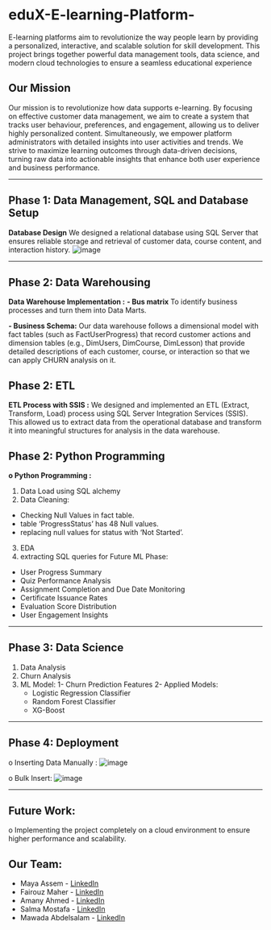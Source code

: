 # eduX-E-learning-Platform-
E-learning platforms aim to revolutionize the way people learn by
providing a personalized, interactive, and scalable solution for skill
development. This project brings together powerful data management
tools, data science, and modern cloud technologies to ensure a seamless
educational experience

## Our Mission
Our mission is to revolutionize how data supports e-learning. By focusing on effective customer data management, we aim to
create a system that tracks user behaviour, preferences, and engagement, allowing us to deliver highly personalized content.
Simultaneously, we empower platform administrators with detailed insights into user activities and trends.
We strive to maximize learning outcomes through data-driven decisions, turning raw data into actionable insights that enhance
both user experience and business performance.

---

## Phase 1: Data Management, SQL and Database Setup
**Database Design**
We designed a relational database using SQL Server that ensures reliable storage and retrieval of customer data, course content, and interaction history.
![image](https://github.com/user-attachments/assets/06cfc417-f63c-463a-972f-20e65fac30b8)

---

## Phase 2: Data Warehousing 
**Data Warehouse Implementation :**
  **- Bus matrix**
    To identify business processes and turn them into Data Marts.

  **- Business Schema:**
    Our data warehouse follows a dimensional model with fact tables (such as FactUserProgress) that record customer actions and dimension tables (e.g., DimUsers,  DimCourse, DimLesson) that provide detailed descriptions of each customer, course, or interaction so that we can apply CHURN analysis on it.

## Phase 2: ETL
**ETL Process with SSIS :**
  We designed and implemented an ETL (Extract, Transform, Load) process using SQL Server Integration Services (SSIS). This allowed us to extract data from the operational database and transform it into meaningful structures for analysis in the data warehouse.

## Phase 2: Python Programming
**o Python Programming :**
1. Data Load using SQL alchemy
2. Data Cleaning:
  - Checking Null Values in fact table.
  - table ‘ProgressStatus’ has 48 Null values.
  - replacing null values for status with ‘Not Started’.
3. EDA
4. extracting SQL queries for Future ML Phase:
  - User Progress Summary
  - Quiz Performance Analysis
  - Assignment Completion and Due Date Monitoring
  - Certificate Issuance Rates
  - Evaluation Score Distribution
  - User Engagement Insights
---

## Phase 3: Data Science
1. Data Analysis
2. Churn Analysis
3. ML Model:
  1- Churn Prediction Features
  2- Applied Models:
     - Logistic Regression Classifier
     - Random Forest Classifier
     - XG-Boost

---
## Phase 4: Deployment
o Inserting Data Manually :
![image](https://github.com/user-attachments/assets/f794fa72-8a7e-43a9-96d3-3060c3300995)

o Bulk Insert:
![image](https://github.com/user-attachments/assets/0681c8f2-2448-4ef7-9b29-d6360fedcb39)

---
## Future Work:
o Implementing the project completely on a cloud environment to ensure higher performance and scalability.

## Our Team:
  - Maya Assem - [LinkedIn](https://www.linkedin.com/in/maya-assem-611b4723b)
  - Fairouz Maher - [LinkedIn](https://www.linkedin.com/in/fairouz-ghazaly-76103227b/)
  - Amany Ahmed - [LinkedIn](https://www.linkedin.com/in/amany-ahmed-4ba22632b/)
  - Salma Mostafa - [LinkedIn](https://www.linkedin.com/in/sallmamostaffa/)
  - Mawada Abdelsalam - [LinkedIn](https://www.linkedin.com/in/mawada-a-salam-20a3b7274/)
